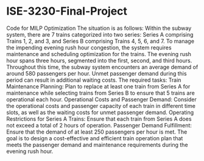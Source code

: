 # ISE-3230-Final-Project
Code for MILP Optimization 
The situation is as follows: 
Within the subway system, there are 7 trains categorized into two series:   Series A comprising Trains 1, 2, and 3, and Series B comprising Trains 4, 5, 6, and 7. 
To manage the impending evening rush hour congestion, the system requires maintenance and scheduling optimization for the trains. 
The evening rush hour spans three hours, segmented into the first, second, and third hours. 
Throughout this time, the subway system encounters an average demand of around 580 passengers per hour. 
Unmet passenger demand during this period can result in additional waiting costs. 
The required tasks: 
Train Maintenance Planning: Plan to replace at least one train from Series A for maintenance while selecting trains from Series B to ensure that 5 trains are 
operational each hour. 
Operational Costs and Passenger Demand: Consider the operational costs and passenger capacity of each train in different time slots, 
as well as the waiting costs for unmet passenger demand. 
Operating Restrictions for Series A Trains: Ensure that each train from Series A does not exceed a total of 2 hours of operation. 
Passenger Demand Fulfillment: Ensure that the demand of at least 250 passengers per hour is met. 
The goal is to design a cost-effective and efficient train operation plan that meets the passenger demand and maintenance requirements 
during the evening rush hour. 
